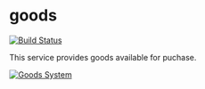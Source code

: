 # goods

[![Build Status](https://github.com/acme-corp-tech/goods/workflows/test-unit/badge.svg)](https://github.com/acme-corp-tech/goods/actions?query=branch%3Amaster+workflow%3Atest-unit)

This service provides goods available for puchase.

[![Goods System](https://raw.githubusercontent.com/wiki/acme-corp-tech/architecture/goods_system.svg)](https://github.com/acme-corp-tech/architecture/wiki/Acme-Services#goods-service)

